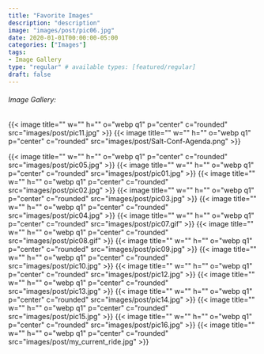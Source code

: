 ```yaml
---
title: "Favorite Images"
description: "description"
image: "images/post/pic06.jpg"
date: 2020-01-01T00:00:00-05:00
categories: ["Images"]
tags:
- Image Gallery
type: "regular" # available types: [featured/regular]
draft: false
---
```


###### Image Gallery:

{{< image title="" w="" h="" o="webp q1" p="center" c="rounded" src="images/post/pic11.jpg" >}}
{{< image title="" w="" h="" o="webp q1" p="center" c="rounded" src="images/post/Salt-Conf-Agenda.png" >}}

{{< image title="" w="" h="" o="webp q1" p="center" c="rounded" src="images/post/pic05.jpg" >}}
{{< image title="" w="" h="" o="webp q1" p="center" c="rounded" src="images/post/pic01.jpg" >}}
{{< image title="" w="" h="" o="webp q1" p="center" c="rounded" src="images/post/pic02.jpg" >}}
{{< image title="" w="" h="" o="webp q1" p="center" c="rounded" src="images/post/pic03.jpg" >}}
{{< image title="" w="" h="" o="webp q1" p="center" c="rounded" src="images/post/pic04.jpg" >}}
{{< image title="" w="" h="" o="webp q1" p="center" c="rounded" src="images/post/pic07.gif" >}}
{{< image title="" w="" h="" o="webp q1" p="center" c="rounded" src="images/post/pic08.gif" >}}
{{< image title="" w="" h="" o="webp q1" p="center" c="rounded" src="images/post/pic09.jpg" >}}
{{< image title="" w="" h="" o="webp q1" p="center" c="rounded" src="images/post/pic10.jpg" >}}
{{< image title="" w="" h="" o="webp q1" p="center" c="rounded" src="images/post/pic12.jpg" >}}
{{< image title="" w="" h="" o="webp q1" p="center" c="rounded" src="images/post/pic13.jpg" >}}
{{< image title="" w="" h="" o="webp q1" p="center" c="rounded" src="images/post/pic14.jpg" >}}
{{< image title="" w="" h="" o="webp q1" p="center" c="rounded" src="images/post/pic15.jpg" >}}
{{< image title="" w="" h="" o="webp q1" p="center" c="rounded" src="images/post/pic16.jpg" >}}
{{< image title="" w="" h="" o="webp q1" p="center" c="rounded" src="images/post/my_current_ride.jpg" >}}

